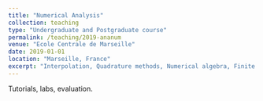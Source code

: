 ```yaml
---
title: "Numerical Analysis"
collection: teaching
type: "Undergraduate and Postgraduate course"
permalink: /teaching/2019-ananum
venue: "Ecole Centrale de Marseille"
date: 2019-01-01
location: "Marseille, France"
excerpt: "Interpolation, Quadrature methods, Numerical algebra, Finite differences"
---
```


Tutorials, labs, evaluation.